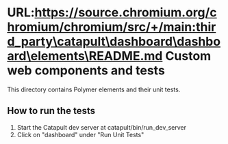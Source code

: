 URL:https://source.chromium.org/chromium/chromium/src/+/main:third_party\catapult\dashboard\dashboard\elements\README.md
Custom web components and tests
========

This directory contains Polymer elements and their unit tests.

How to run the tests
--------

1. Start the Catapult dev server at catapult/bin/run_dev_server
2. Click on "dashboard" under "Run Unit Tests"
